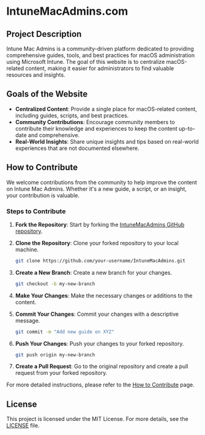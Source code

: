 # IntuneMacAdmins.com

## Project Description

Intune Mac Admins is a community-driven platform dedicated to providing comprehensive guides, tools, and best practices for macOS administration using Microsoft Intune. The goal of this website is to centralize macOS-related content, making it easier for administrators to find valuable resources and insights.

## Goals of the Website

- **Centralized Content**: Provide a single place for macOS-related content, including guides, scripts, and best practices.
- **Community Contributions**: Encourage community members to contribute their knowledge and experiences to keep the content up-to-date and comprehensive.
- **Real-World Insights**: Share unique insights and tips based on real-world experiences that are not documented elsewhere.

## How to Contribute

We welcome contributions from the community to help improve the content on Intune Mac Admins. Whether it's a new guide, a script, or an insight, your contribution is valuable.

### Steps to Contribute

1. **Fork the Repository**: Start by forking the [IntuneMacAdmins GitHub repository](https://github.com/ugurkocde/IntuneMacAdmins).
   
2. **Clone the Repository**: Clone your forked repository to your local machine.
    ```bash
    git clone https://github.com/your-username/IntuneMacAdmins.git
    ```

3. **Create a New Branch**: Create a new branch for your changes.
   
    ```bash
    git checkout -b my-new-branch
    ```

4. **Make Your Changes**: Make the necessary changes or additions to the content.
   
5. **Commit Your Changes**: Commit your changes with a descriptive message.
   
    ```bash
    git commit -m "Add new guide on XYZ"
    ```

6. **Push Your Changes**: Push your changes to your forked repository.
   
    ```bash
    git push origin my-new-branch
    ```

7. **Create a Pull Request**: Go to the original repository and create a pull request from your forked repository.

For more detailed instructions, please refer to the [How to Contribute](src/content/docs/Home/HowToContribute.mdx) page.

## License

This project is licensed under the MIT License. For more details, see the [LICENSE](LICENSE) file.

